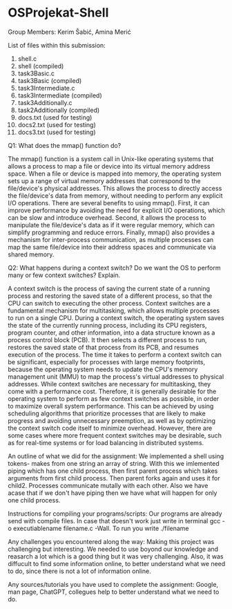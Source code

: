 # OSProjekat-Shell
Group Members: Kerim Šabić, Amina Merić

List of files within this submission:
  1. shell.c
  2. shell (compiled)
  3. task3Basic.c 
  4. task3Basic (compiled)
  5. task3Intermediate.c 
  6. task3Intermediate (compiled)
  6. task3Additionally.c
  7. task2Additionally (compiled)
  8. docs.txt (used for testing)
  9. docs2.txt (used for testing)
  10. docs3.txt (used for testing)
  
Q1: What does the mmap() function do?

The mmap() function is a system call in Unix-like operating systems that allows a process to map a file or device into its virtual memory address space. When a file or device is mapped into memory, the operating system sets up a range of virtual memory addresses that correspond to the file/device's physical addresses. This allows the process to directly access the file/device's data from memory, without needing to perform any explicit I/O operations.
There are several benefits to using mmap(). First, it can improve performance by avoiding the need for explicit I/O operations, which can be slow and introduce overhead. Second, it allows the process to manipulate the file/device's data as if it were regular memory, which can simplify programming and reduce errors. Finally, mmap() also provides a mechanism for inter-process communication, as multiple processes can map the same file/device into their address spaces and communicate via shared memory.

Q2: What happens during a context switch? Do we want the OS to perform many or few context switches? Explain.

A context switch is the process of saving the current state of a running process and restoring the saved state of a different process, so that the CPU can switch to executing the other process. Context switches are a fundamental mechanism for multitasking, which allows multiple processes to run on a single CPU.
During a context switch, the operating system saves the state of the currently running process, including its CPU registers, program counter, and other information, into a data structure known as a process control block (PCB). It then selects a different process to run, restores the saved state of that process from its PCB, and resumes execution of the process. The time it takes to perform a context switch can be significant, especially for processes with large memory footprints, because the operating system needs to update the CPU's memory management unit (MMU) to map the process's virtual addresses to physical addresses.
While context switches are necessary for multitasking, they come with a performance cost. Therefore, it is generally desirable for the operating system to perform as few context switches as possible, in order to maximize overall system performance. This can be achieved by using scheduling algorithms that prioritize processes that are likely to make progress and avoiding unnecessary preemption, as well as by optimizing the context switch code itself to minimize overhead. However, there are some cases where more frequent context switches may be desirable, such as for real-time systems or for load balancing in distributed systems.

An outline of what we did for the assignment:
We implemented a shell using tokens- makes from one string an array of string. With this we imlemented piping which has one child process, then first parent process which takes arguments from first child process. Then parent forks again and uses it for child2. Processes communicate mutally with each other. Also we have acase that if we don't have piping then we have what will happen for only one child process.

Instructions for compiling your programs/scripts:
Our programs are already send with compile files. In case that doesn't work just write in terminal gcc -o executiablename filename.c -Wall. To run you write ./filename

Any challenges you encountered along the way:
Making this project was challenging but interesting. We needed to use boyond our knowledge and reasarch a lot which is a good thing but it was very challenging. Also, it was diffucult to find some information online, to better understand what we need to do, since there is not a lot of information online.

Any sources/tutorials you have used to complete the assignment:
Google, man page, ChatGPT, collegues help to better understand what we need to do.
